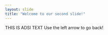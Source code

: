 ```yaml
---
layout: slide
title: "Welcome to our second slide!"
---
```

THIS IS ADSI TEXT
Use the left arrow to go back!
